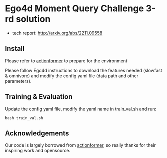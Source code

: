 # Ego4d Moment Query Challenge 3-rd solution
* tech report: http://arxiv.org/abs/2211.09558


## Install
Please refer to [actionformer](https://github.com/happyharrycn/actionformer_release) to prepare for the environment

Please follow Ego4d instructions to download the features needed (slowfast & omnivore) and modify the config yaml file (data path and other parameters).



## Training & Evaluation
Update the config yaml file, modify the yaml name in train_val.sh and run:
```
bash train_val.sh
```


## Acknowledgements

Our code is largely borrowed from [actionformer](https://github.com/happyharrycn/actionformer_release), so really thanks for their inspiring work and opensource.